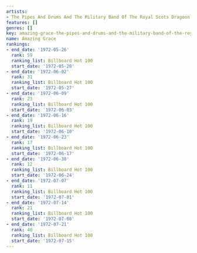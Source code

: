 ```yaml
---
artists:
- The Pipes And Drums And The Military Band Of The Royal Scots Dragoon Guards
features: []
genres: []
key: amazing-grace-the-pipes-and-drums-and-the-military-band-of-the-royal-scots-dragoon-guards
name: Amazing Grace
rankings:
- end_date: '1972-05-26'
  rank: 59
  ranking_list: Billboard Hot 100
  start_date: '1972-05-20'
- end_date: '1972-06-02'
  rank: 31
  ranking_list: Billboard Hot 100
  start_date: '1972-05-27'
- end_date: '1972-06-09'
  rank: 23
  ranking_list: Billboard Hot 100
  start_date: '1972-06-03'
- end_date: '1972-06-16'
  rank: 19
  ranking_list: Billboard Hot 100
  start_date: '1972-06-10'
- end_date: '1972-06-23'
  rank: 17
  ranking_list: Billboard Hot 100
  start_date: '1972-06-17'
- end_date: '1972-06-30'
  rank: 12
  ranking_list: Billboard Hot 100
  start_date: '1972-06-24'
- end_date: '1972-07-07'
  rank: 11
  ranking_list: Billboard Hot 100
  start_date: '1972-07-01'
- end_date: '1972-07-14'
  rank: 21
  ranking_list: Billboard Hot 100
  start_date: '1972-07-08'
- end_date: '1972-07-21'
  rank: 40
  ranking_list: Billboard Hot 100
  start_date: '1972-07-15'
---
```


